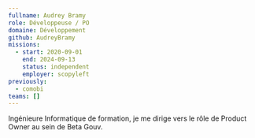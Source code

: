 ```yaml
---
fullname: Audrey Bramy
role: Développeuse / PO
domaine: Développement
github: AudreyBramy
missions:
  - start: 2020-09-01
    end: 2024-09-13
    status: independent
    employer: scopyleft
previously:
  - comobi
teams: []
---
```

Ingénieure Informatique de formation, je me dirige vers le rôle de Product Owner au sein de Beta Gouv.